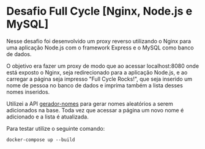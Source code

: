 # Desafio Full Cycle [Nginx, Node.js e MySQL]

Nesse desafio foi desenvolvido um proxy reverso utilizando o Nginx
para uma aplicação Node.js com o framework Express e o MySQL
como banco de dados.

O objetivo era fazer um proxy de modo que ao acessar localhost:8080 onde
está exposto o Nginx, seja redirecionado para a aplicação Node.js, e ao carregar
a página seja impresso "Full Cycle Rocks!", que seja inserido um nome de pessoa
no banco de dados e imprima também a lista desses nomes inseridos.

Utilizei a API [gerador-nomes](https://github.com/centraldedados/gerador-nomes) para gerar nomes
aleatórios a serem adicionados na base. Toda vez que acessar a página um novo
nome é adicionado e a lista é atualizada.

Para testar utilize o seguinte comando:

`docker-compose up --build`
